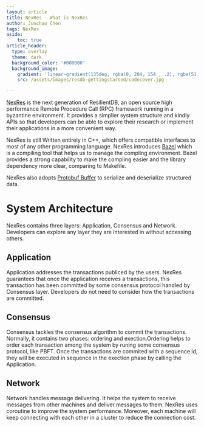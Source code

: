 ```yaml
---
layout: article
title: NexRes - What is NexRes
author: Junchao Chen
tags: NexRes
aside:
    toc: true
article_header:
  type: overlay
  theme: dark
  background_color: '#000000'
  background_image:
    gradient: 'linear-gradient(135deg, rgba(0, 204, 154 , .2), rgba(51, 154, 154, .2))'
    src: /assets/images/resdb-gettingstarted/codecover.jpg

---
```


[NexRes](https://github.com/resilientdb/resilientdb/tree/nexres) is the next generation of ResilientDB, an open source high performance Remote Procedure Call (RPC) framework running in a byzantine environment. It provides a simplier system structure and kindly APIs so that developers can be able to explore their research or implement their applications in a more convenient way.

NexRes is still Written entirely in C++, which offers compatible interfaces to most of any other programming language.
NexRes introduces [Bazel](https://bazel.build/about/intro) which is a compiling tool that helps us to manage the compling environment. Bazel provides a strong capability to make the compling easier and the library dependency more clear, comparing to Makefile.

NexRes also adopts [Protobuf Buffer](https://developers.google.com/protocol-buffers/docs/cpptutorial) to serialize and deserialize structured data.

# System Architecture
NexRes contains three layers: Application, Consensus and Network. Developers can explore any layer they are interested in without accessing others.

## Application
Application addresses the transactions publiced by the users. NexRes guarantees that once the application receives a transactions, this transaction has been committed by some consensus protocol handled by Consensus layer. Developers do not need to consider how the transactions are committed.

## Consensus
Consensus tackles the consensus algorithm to commit the transactions. Normally, it contains two phases: ordering and exection.Ordering helps to order each transaction among the system by runing some consensus protocol, like PBFT. Once the transactions are commited with a sequence id, they will be executed in sequence in the exection phase by calling the Application.

## Network
Network handles message delivering. It helps the system to receive messages from other machines and deliver messages to them.
NexRes uses coroutine to improve the system performance. Moreover, each machine will keep connecting with each other in a cluster to reduce the connection cost.

